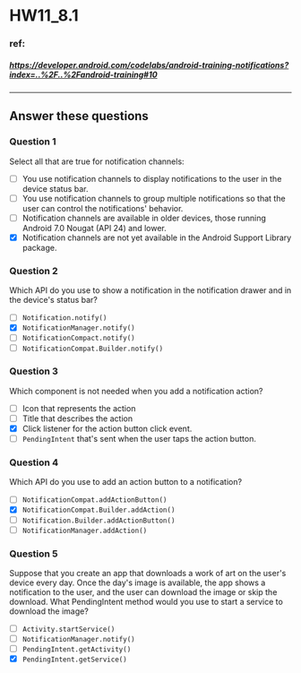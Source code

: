 # HW11_8.1

### ref:
##### https://developer.android.com/codelabs/android-training-notifications?index=..%2F..%2Fandroid-training#10
------

## Answer these questions
### Question 1
Select all that are true for notification channels:
- [ ] You use notification channels to display notifications to the user in the device status bar.
- [ ] You use notification channels to group multiple notifications so that the user can control the notifications' behavior.
- [ ] Notification channels are available in older devices, those running Android 7.0 Nougat (API 24) and lower.
- [X] Notification channels are not yet available in the Android Support Library package.

### Question 2
Which API do you use to show a notification in the notification drawer and in the device's status bar?
- [ ] `Notification.notify()`
- [X] `NotificationManager.notify()`
- [ ] `NotificationCompact.notify()`
- [ ] `NotificationCompat.Builder.notify()`

### Question 3
Which component is not needed when you add a notification action?
- [ ] Icon that represents the action
- [ ] Title that describes the action
- [X] Click listener for the action button click event.
- [ ] `PendingIntent` that's sent when the user taps the action button.

### Question 4
Which API do you use to add an action button to a notification?
- [ ] `NotificationCompat.addActionButton()`
- [X] `NotificationCompat.Builder.addAction()`
- [ ] `Notification.Builder.addActionButton()`
- [ ] `NotificationManager.addAction()`

### Question 5
Suppose that you create an app that downloads a work of art on the user's device every day. Once the day's image is available, the app shows a notification to the user, and the user can download the image or skip the download. What PendingIntent method would you use to start a service to download the image?
- [ ] `Activity.startService()`
- [ ] `NotificationManager.notify()`
- [ ] `PendingIntent.getActivity()`
- [X] `PendingIntent.getService()`
